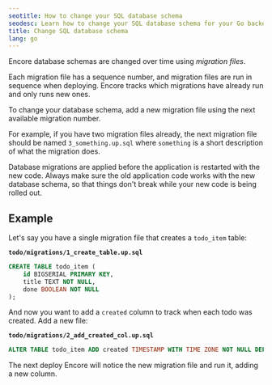 ```yaml
---
seotitle: How to change your SQL database schema
seodesc: Learn how to change your SQL database schema for your Go backend application, using migration files and Encore's built-in schema migration functionality.
title: Change SQL database schema
lang: go
---
```


Encore database schemas are changed over time using *migration files*.

Each migration file has a sequence number, and migration files are run
in sequence when deploying. Encore tracks which migrations have already run
and only runs new ones.

To change your database schema, add a new migration file using the next
available migration number.

For example, if you have two migration files already,
the next migration file should be named `3_something.up.sql` where
`something` is a short description of what the migration does.

<Callout type="warning">

Database migrations are applied before the application is restarted
with the new code. Always make sure the old application code works with
the new database schema, so that things don't break while your new code
is being rolled out.

</Callout>

## Example

Let's say you have a single migration file that creates a `todo_item` table:

**`todo/migrations/1_create_table.up.sql`**
```sql
CREATE TABLE todo_item (
    id BIGSERIAL PRIMARY KEY,
    title TEXT NOT NULL,
    done BOOLEAN NOT NULL
);
```

And now you want to add a `created` column to track when each todo was created.
Add a new file:

**`todo/migrations/2_add_created_col.up.sql`**
```sql
ALTER TABLE todo_item ADD created TIMESTAMP WITH TIME ZONE NOT NULL DEFAULT NOW();
```

The next deploy Encore will notice the new migration file and run it, adding
a new column.
